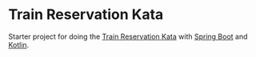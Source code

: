 # Train Reservation Kata

Starter project for doing the [Train Reservation Kata](https://github.com/emilybache/KataTrainReservation)
with [Spring Boot](https://spring.io/projects/spring-boot) and [Kotlin](https://kotlinlang.org/).
